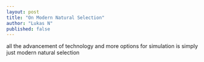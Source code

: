 ```yaml
---
layout: post
title: "On Modern Natural Selection"
author: "Lukas N"
published: false
---
```

all the advancement of technology and more options for simulation is simply just modern natural selection
